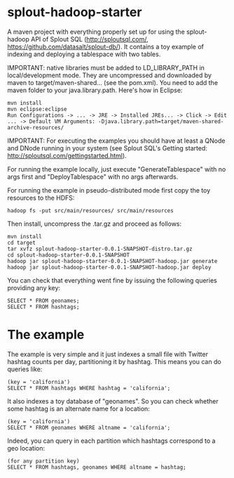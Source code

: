 splout-hadoop-starter
=====================

A maven project with everything properly set up for using the splout-hadoop API of Splout SQL (http://sploutsql.com/, https://github.com/datasalt/splout-db/).
It contains a toy example of indexing and deploying a tablespace with two tables.

IMPORTANT: native libraries must be added to LD_LIBRARY_PATH in local/development mode.
They are uncompressed and downloaded by maven to target/maven-shared... (see the pom.xml). You need to add the maven folder to your java.library.path.
Here's how in Eclipse:

	mvn install
	mvn eclipse:eclipse
	Run Configurations -> ... -> JRE -> Installed JREs... -> Click -> Edit ... -> Default VM Arguments: -Djava.library.path=target/maven-shared-archive-resources/
	
IMPORTANT: For executing the examples you should have at least a QNode and DNode running in your system (see Splout SQL's Getting started: http://sploutsql.com/gettingstarted.html).

For running the example locally, just execute "GenerateTablespace" with no args first and "DeployTablespace" with no args afterwards.

For running the example in pseudo-distributed mode first copy the toy resources to the HDFS:

	hadoop fs -put src/main/resources/ src/main/resources
	
Then install, uncompress the .tar.gz and proceed as follows:

	mvn install
	cd target
	tar xvfz splout-hadoop-starter-0.0.1-SNAPSHOT-distro.tar.gz
	cd splout-hadoop-starter-0.0.1-SNAPSHOT
	hadoop jar splout-hadoop-starter-0.0.1-SNAPSHOT-hadoop.jar generate
	hadoop jar splout-hadoop-starter-0.0.1-SNAPSHOT-hadoop.jar deploy

You can check that everything went fine by issuing the following queries providing any key:

	SELECT * FROM geonames;
	SELECT * FROM hashtags;
	
The example
===========

The example is very simple and it just indexes a small file with Twitter hashtag counts per day, partitioning it by hashtag.
This means you can do queries like: 

	(key = 'california')
	SELECT * FROM hashtags WHERE hashtag = 'california';
	 
It also indexes a toy database of "geonames". So you can check whether some hashtag is an alternate name
for a location:

	(key = 'california')
	SELECT * FROM geonames WHERE altname = 'california';
	
Indeed, you can query in each partition which hashtags correspond to a geo location:

	(for any partition key)
	SELECT * FROM hashtags, geonames WHERE altname = hashtag;  

